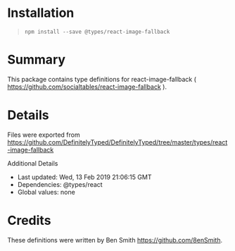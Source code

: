 # Installation
> `npm install --save @types/react-image-fallback`

# Summary
This package contains type definitions for react-image-fallback ( https://github.com/socialtables/react-image-fallback ).

# Details
Files were exported from https://github.com/DefinitelyTyped/DefinitelyTyped/tree/master/types/react-image-fallback

Additional Details
 * Last updated: Wed, 13 Feb 2019 21:06:15 GMT
 * Dependencies: @types/react
 * Global values: none

# Credits
These definitions were written by Ben Smith <https://github.com/8enSmith>.
